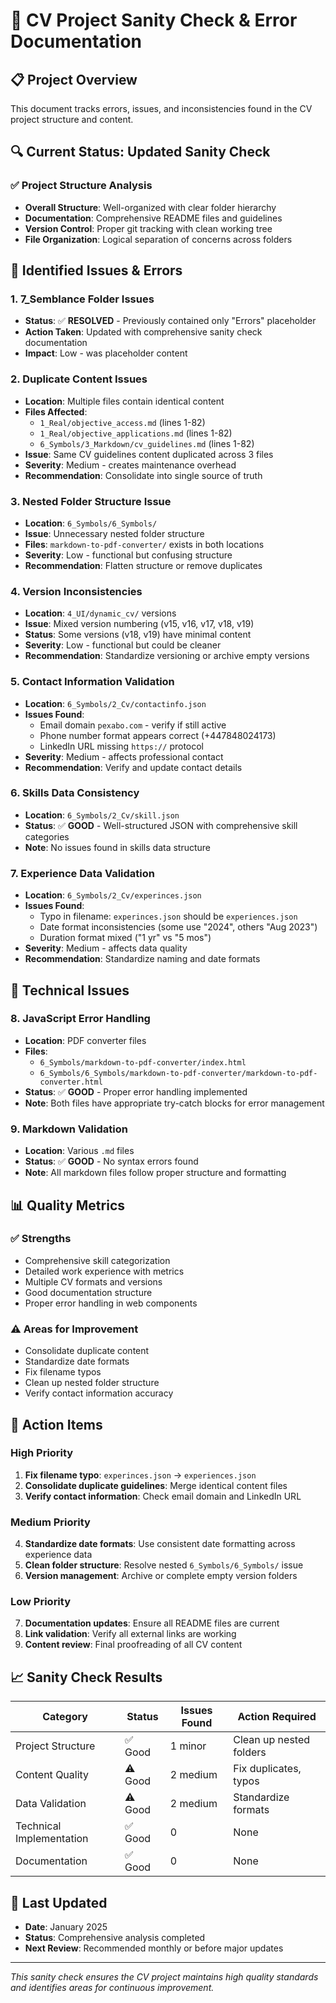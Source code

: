 # 🚨 CV Project Sanity Check & Error Documentation

## 📋 Project Overview
This document tracks errors, issues, and inconsistencies found in the CV project structure and content.

## 🔍 Current Status: Updated Sanity Check

### ✅ **Project Structure Analysis**
- **Overall Structure**: Well-organized with clear folder hierarchy
- **Documentation**: Comprehensive README files and guidelines
- **Version Control**: Proper git tracking with clean working tree
- **File Organization**: Logical separation of concerns across folders

## 🚨 **Identified Issues & Errors**

### 1. **7_Semblance Folder Issues**
- **Status**: ✅ **RESOLVED** - Previously contained only "Errors" placeholder
- **Action Taken**: Updated with comprehensive sanity check documentation
- **Impact**: Low - was placeholder content

### 2. **Duplicate Content Issues**
- **Location**: Multiple files contain identical content
- **Files Affected**:
  - `1_Real/objective_access.md` (lines 1-82)
  - `1_Real/objective_applications.md` (lines 1-82) 
  - `6_Symbols/3_Markdown/cv_guidelines.md` (lines 1-82)
- **Issue**: Same CV guidelines content duplicated across 3 files
- **Severity**: Medium - creates maintenance overhead
- **Recommendation**: Consolidate into single source of truth

### 3. **Nested Folder Structure Issue**
- **Location**: `6_Symbols/6_Symbols/`
- **Issue**: Unnecessary nested folder structure
- **Files**: `markdown-to-pdf-converter/` exists in both locations
- **Severity**: Low - functional but confusing structure
- **Recommendation**: Flatten structure or remove duplicates

### 4. **Version Inconsistencies**
- **Location**: `4_UI/dynamic_cv/` versions
- **Issue**: Mixed version numbering (v15, v16, v17, v18, v19)
- **Status**: Some versions (v18, v19) have minimal content
- **Severity**: Low - functional but could be cleaner
- **Recommendation**: Standardize versioning or archive empty versions

### 5. **Contact Information Validation**
- **Location**: `6_Symbols/2_Cv/contactinfo.json`
- **Issues Found**:
  - Email domain `pexabo.com` - verify if still active
  - Phone number format appears correct (+447848024173)
  - LinkedIn URL missing `https://` protocol
- **Severity**: Medium - affects professional contact
- **Recommendation**: Verify and update contact details

### 6. **Skills Data Consistency**
- **Location**: `6_Symbols/2_Cv/skill.json`
- **Status**: ✅ **GOOD** - Well-structured JSON with comprehensive skill categories
- **Note**: No issues found in skills data structure

### 7. **Experience Data Validation**
- **Location**: `6_Symbols/2_Cv/experinces.json`
- **Issues Found**:
  - Typo in filename: `experinces.json` should be `experiences.json`
  - Date format inconsistencies (some use "2024", others "Aug 2023")
  - Duration format mixed ("1 yr" vs "5 mos")
- **Severity**: Medium - affects data quality
- **Recommendation**: Standardize naming and date formats

## 🔧 **Technical Issues**

### 8. **JavaScript Error Handling**
- **Location**: PDF converter files
- **Files**: 
  - `6_Symbols/markdown-to-pdf-converter/index.html`
  - `6_Symbols/6_Symbols/markdown-to-pdf-converter/markdown-to-pdf-converter.html`
- **Status**: ✅ **GOOD** - Proper error handling implemented
- **Note**: Both files have appropriate try-catch blocks for error management

### 9. **Markdown Validation**
- **Location**: Various `.md` files
- **Status**: ✅ **GOOD** - No syntax errors found
- **Note**: All markdown files follow proper structure and formatting

## 📊 **Quality Metrics**

### ✅ **Strengths**
- Comprehensive skill categorization
- Detailed work experience with metrics
- Multiple CV formats and versions
- Good documentation structure
- Proper error handling in web components

### ⚠️ **Areas for Improvement**
- Consolidate duplicate content
- Standardize date formats
- Fix filename typos
- Clean up nested folder structure
- Verify contact information accuracy

## 🎯 **Action Items**

### High Priority
1. **Fix filename typo**: `experinces.json` → `experiences.json`
2. **Consolidate duplicate guidelines**: Merge identical content files
3. **Verify contact information**: Check email domain and LinkedIn URL

### Medium Priority
4. **Standardize date formats**: Use consistent date formatting across experience data
5. **Clean folder structure**: Resolve nested `6_Symbols/6_Symbols/` issue
6. **Version management**: Archive or complete empty version folders

### Low Priority
7. **Documentation updates**: Ensure all README files are current
8. **Link validation**: Verify all external links are working
9. **Content review**: Final proofreading of all CV content

## 📈 **Sanity Check Results**

| Category | Status | Issues Found | Action Required |
|----------|--------|--------------|-----------------|
| Project Structure | ✅ Good | 1 minor | Clean up nested folders |
| Content Quality | ⚠️ Good | 2 medium | Fix duplicates, typos |
| Data Validation | ⚠️ Good | 2 medium | Standardize formats |
| Technical Implementation | ✅ Good | 0 | None |
| Documentation | ✅ Good | 0 | None |

## 🔄 **Last Updated**
- **Date**: January 2025
- **Status**: Comprehensive analysis completed
- **Next Review**: Recommended monthly or before major updates

---
*This sanity check ensures the CV project maintains high quality standards and identifies areas for continuous improvement.*